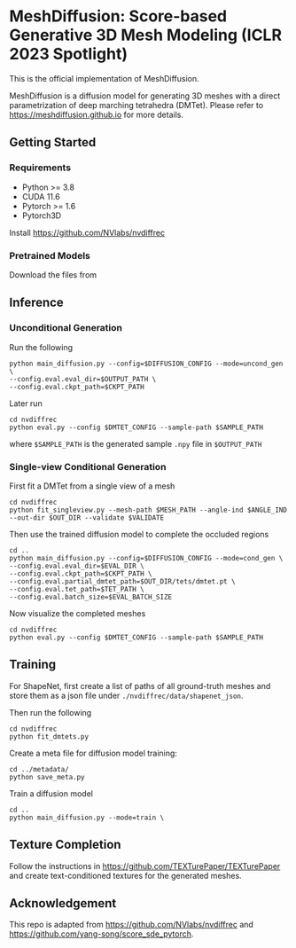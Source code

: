 # MeshDiffusion: Score-based Generative 3D Mesh Modeling (ICLR 2023 Spotlight)

This is the official implementation of MeshDiffusion.

MeshDiffusion is a diffusion model for generating 3D meshes with a direct parametrization of deep marching tetrahedra (DMTet). Please refer to https://meshdiffusion.github.io for more details.


## Getting Started

### Requirements

- Python >= 3.8
- CUDA 11.6
- Pytorch >= 1.6
- Pytorch3D


Install https://github.com/NVlabs/nvdiffrec

### Pretrained Models

Download the files from 

## Inference

### Unconditional Generation

Run the following

```
python main_diffusion.py --config=$DIFFUSION_CONFIG --mode=uncond_gen \
--config.eval.eval_dir=$OUTPUT_PATH \
--config.eval.ckpt_path=$CKPT_PATH
```

Later run

```
cd nvdiffrec
python eval.py --config $DMTET_CONFIG --sample-path $SAMPLE_PATH
```

where `$SAMPLE_PATH` is the generated sample `.npy` file in `$OUTPUT_PATH`


### Single-view Conditional Generation

First fit a DMTet from a single view of a mesh

```
cd nvdiffrec
python fit_singleview.py --mesh-path $MESH_PATH --angle-ind $ANGLE_IND --out-dir $OUT_DIR --validate $VALIDATE
```

Then use the trained diffusion model to complete the occluded regions

```
cd ..
python main_diffusion.py --config=$DIFFUSION_CONFIG --mode=cond_gen \
--config.eval.eval_dir=$EVAL_DIR \
--config.eval.ckpt_path=$CKPT_PATH \
--config.eval.partial_dmtet_path=$OUT_DIR/tets/dmtet.pt \
--config.eval.tet_path=$TET_PATH \
--config.eval.batch_size=$EVAL_BATCH_SIZE
```

Now visualize the completed meshes

```
cd nvdiffrec
python eval.py --config $DMTET_CONFIG --sample-path $SAMPLE_PATH
```

## Training

For ShapeNet, first create a list of paths of all ground-truth meshes and store them as a json file under `./nvdiffrec/data/shapenet_json`.

Then run the following

```
cd nvdiffrec
python fit_dmtets.py
```

Create a meta file for diffusion model training:

```
cd ../metadata/
python save_meta.py
```

Train a diffusion model

```
cd ..
python main_diffusion.py --mode=train \

```

## Texture Completion

Follow the instructions in https://github.com/TEXTurePaper/TEXTurePaper and create text-conditioned textures for the generated meshes.

## Acknowledgement

This repo is adapted from https://github.com/NVlabs/nvdiffrec and https://github.com/yang-song/score_sde_pytorch.
